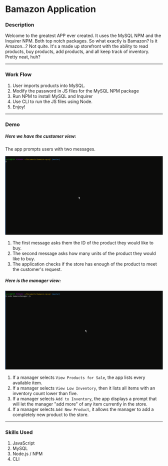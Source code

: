 # Bamazon Application

### Description
Welcome to the greatest APP ever created. It uses the MySQL NPM and the Inquirer NPM. Both top notch packages. So what exactly is Bamazon? Is it Amazon...? Not quite. It's a made up storefront with the ability to read products, buy products, add products, and all keep track of inventory. Pretty neat, huh?

- - -

### Work Flow

1. User imports products into MySQL.
2. Modify the password in JS files for the MySQL NPM package
3. Run NPM to install MySQL and Inquirer
4. Use CLI to run the JS files using Node.
5. Enjoy!

- - -

### Demo

##### Here we have the customer view:

The app prompts users with two messages.

![Image 01](/images/image01.gif)

   1. The first message asks them the ID of the product they would like to buy.
   2. The second message asks how many units of the product they would like to buy.
   3. The application checks if the store has enough of the product to meet the customer's request.

##### Here is the manager view:

![Image 02](/images/image02.gif)

   1. If a manager selects `View Products for Sale`, the app lists every available item.
   2. If a manager selects `View Low Inventory`, then it lists all items with an inventory count lower than five.
   3. If a manager selects `Add to Inventory`, the app displays a prompt that will let the manager "add more" of any item currently in the store.
   4. If a manager selects `Add New Product`, it allows the manager to add a completely new product to the store.

   - - -

   ### Skills Used
   1. JavaScript
   2. MySQL
   3. Node.js / NPM
   4. CLI
